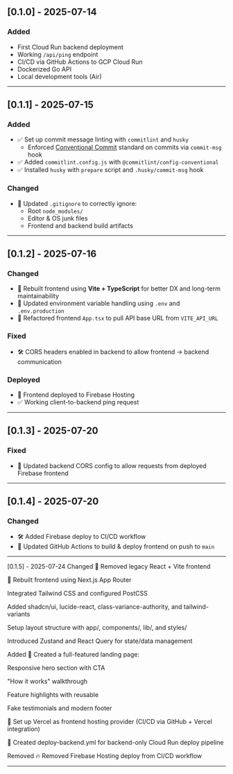 ## [0.1.0] - 2025-07-14

### Added

- First Cloud Run backend deployment
- Working `/api/ping` endpoint
- CI/CD via GitHub Actions to GCP Cloud Run
- Dockerized Go API
- Local development tools (Air)

---

## [0.1.1] - 2025-07-15

### Added

- ✅ Set up commit message linting with `commitlint` and `husky`
  - Enforced [Conventional Commit](https://www.conventionalcommits.org/) standard on commits via `commit-msg` hook
- ✅ Added `commitlint.config.js` with `@commitlint/config-conventional`
- ✅ Installed `husky` with `prepare` script and `.husky/commit-msg` hook

### Changed

- 🧹 Updated `.gitignore` to correctly ignore:
  - Root `node_modules/`
  - Editor & OS junk files
  - Frontend and backend build artifacts

---

## [0.1.2] - 2025-07-16

### Changed

- 🔁 Rebuilt frontend using **Vite + TypeScript** for better DX and long-term maintainability
- 🔄 Updated environment variable handling using `.env` and `.env.production`
- 🔄 Refactored frontend `App.tsx` to pull API base URL from `VITE_API_URL`

### Fixed

- 🛠️ CORS headers enabled in backend to allow frontend → backend communication

### Deployed

- 🚀 Frontend deployed to Firebase Hosting
- ✅ Working client-to-backend ping request

---

## [0.1.3] - 2025-07-20

### Fixed

- 🔐 Updated backend CORS config to allow requests from deployed Firebase frontend

---

## [0.1.4] - 2025-07-20

### Changed

- 🛠️ Added Firebase deploy to CI/CD workflow
- 🔧 Updated GitHub Actions to build & deploy frontend on push to `main`

---

[0.1.5] - 2025-07-24
Changed
🧹 Removed legacy React + Vite frontend

🔄 Rebuilt frontend using Next.js App Router

Integrated Tailwind CSS and configured PostCSS

Added shadcn/ui, lucide-react, class-variance-authority, and tailwind-variants

Setup layout structure with app/, components/, lib/, and styles/

Introduced Zustand and React Query for state/data management

Added
🎨 Created a full-featured landing page:

Responsive hero section with CTA

"How it works" walkthrough

Feature highlights with reusable <FeatureCard />

Fake testimonials and modern footer

🚀 Set up Vercel as frontend hosting provider (CI/CD via GitHub + Vercel integration)

🧾 Created deploy-backend.yml for backend-only Cloud Run deploy pipeline

Removed
🔥 Removed Firebase Hosting deploy from CI/CD workflow

---
